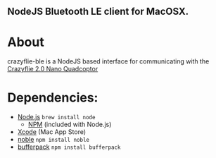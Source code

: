 ## NodeJS Bluetooth LE client for MacOSX.

# About
crazyflie-ble is a NodeJS based interface for communicating with
the [Crazyflie 2.0 Nano Quadcoptor](https://www.bitcraze.io/crazyflie-2/)

# Dependencies:
* [Node.js](https://nodejs.org) `brew install node`
	* [NPM](https://www.npmjs.com) (included with Node.js)
* [Xcode](https://itunes.apple.com/us/app/xcode/id497799835?mt=12) (Mac App Store)
* [noble](https://github.com/sandeepmistry/noble) `npm install noble`
* [bufferpack](https://github.com/ryanrolds/bufferpack) `npm install bufferpack`
